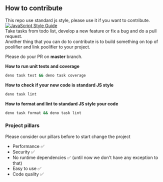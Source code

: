 ## How to contribute

This repo use standard js style, please use it if you want to contribute.\
[![JavaScript Style Guide](https://cdn.rawgit.com/standard/standard/master/badge.svg)](https://github.com/standard/standard)\
Take tasks from todo list, develop a new feature or fix a bug and do a pull
request.\
Another thing that you can do to contribute is to build something on top of
poolifier and link poolifier to your project.

Please do your PR on **master** branch.

**How to run unit tests and coverage**

```bash
deno task test && deno task coverage
```

**How to check if your new code is standard JS style**

```bash
deno task lint
```

**How to format and lint to standard JS style your code**

```bash
deno task format && deno task lint
```

### Project pillars

Please consider our pillars before to start change the project

- Performance :white_check_mark:
- Security :white_check_mark:
- No runtime dependencies :white_check_mark: (until now we don't have any
  exception to that)
- Easy to use :white_check_mark:
- Code quality :white_check_mark:
